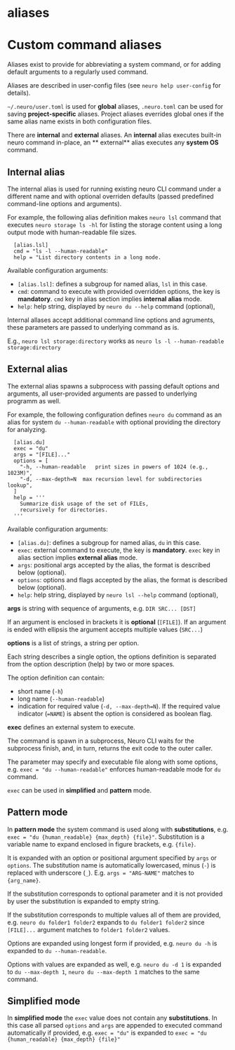 # aliases

Custom command aliases
======================

Aliases exist to provide for abbreviating a system command,
or for adding default arguments to a regularly used command.

Aliases are described in user-config files
(see `neuro help user-config` for details).

`~/.neuro/user.toml` is used for **global** aliases,
`.neuro.toml` can be used for saving **project-specific** aliases.
Project aliases everrides global ones if the same alias
name exists in both configuration files.

There are **internal** and **external** aliases.
An **internal** alias executes built-in neuro command in-place, an **
external** alias executes any **system OS** command.

Internal alias
--------------

The internal alias is used for running existing neuro CLI command under
a different name and with optional overriden defaults (passed predefined
command-line options and arguments).

For example, the following alias definition makes `neuro lsl` command
that executes `neuro storage ls -hl` for listing the storage content
using a long output mode with human-readable file sizes.

```
  [alias.lsl]
  cmd = "ls -l --human-readable"
  help = "List directory contents in a long mode.
```

Available configuration arguments:

* `[alias.lsl]`: defines a subgroup for named alias,
                   `lsl` in this case.
* `cmd`: command to execute with provided overridden options,
  the key is **mandatory**.
  `cmd` key in alias section implies **internal alias** mode.
* `help`: help string, displayed by `neuro du --help`
  command (optional),

Internal allases accept additional command line options and agruments,
these parameters are passed to underlying command as is.

E.g., `neuro lsl storage:directory` works as
`neuro ls -l --human-readable storage:directory`


External alias
--------------

The external alias spawns a subprocess with passing default options and
arguments, all user-provided arguments are passed to underlying
programm as well.

For example, the following configuration defines `neuro du` command as
an alias for system `du --human-readable` with optional providing the
directory for analyzing.

```
  [alias.du]
  exec = "du"
  args = "[FILE]..."
  options = [
    "-h, --human-readable   print sizes in powers of 1024 (e.g., 1023M)",
    "-d, --max-depth=N  max recursion level for subdirectories lookup",
  ]
  help = '''
    Summarize disk usage of the set of FILEs,
    recursively for directories.
  '''
```

Available configuration arguments:

* `[alias.du]`: defines a subgroup for named alias,
  `du` in this case.
* `exec`: external command to execute, the key is **mandatory**.
  `exec` key in alias section implies **external alias** mode.
* `args`: positional args accepted by the alias,
  the format is described below (optional).
* `options`: options and flags accepted by the alias,
  the format is described below (optional).
* `help`: help string, displayed by `neuro lsl --help`
  command (optional),

**args** is string with sequence of arguments, e.g. `DIR SRC... [DST]`

If an argument is enclosed in brackets it is **optional** (`[FILE]`).
If an argument is ended with ellipsis the argument accepts
multiple values (`SRC...`)

**options** is a list of strings, a string per option.

Each string describes a single option, the options definition is separated
from the option description (help) by two or more spaces.

The option definition can contain:
* short name (`-h`)
* long name (`--human-readable`)
* indication for required value (`-d, --max-depth=N`).
  If the required value indicator (`=NAME`) is absent
  the option is considered as boolean flag.

**exec** defines an external system to execute.

The command is spawn in a subprocess, Neuro CLI waits for the subprocess
finish, and, in turn, returns the exit code to the outer caller.

The parameter may specify and executable file along with some options,
e.g. `exec = "du --human-readable"` enforces human-readable mode
for `du` command.

`exec` can be used in **simplified** and **pattern** mode.

Pattern mode
------------

In **pattern mode** the system command is used along with **substitutions**,
e.g. `exec = "du {human_readable} {max_depth} {file}"`.
Substitution is a variable name to expand enclosed in figure brackets,
e.g. `{file}`.

It is expanded with an option or positional argument specified
by `args` or `options`.  The substitution name is automatically lowercased,
minus (`-`) is replaced with underscore (`_`).
E.g. `args = "ARG-NAME"` matches to `{arg_name}`.

If the substitution corresponds to optional parameter and it is not provided
by user the substitution is expanded to empty string.

If the substitution corresponds to multiple values all of them are provided,
e.g. `neuro du folder1 folder2` expands to `du folder1 folder2` since
`[FILE]...` argument matches to `folder1 folder2` values.

Options are expanded using longest form if provided,
e.g. `neuro du -h` is expanded to `du --human-readable`.

Options with values are expanded as well,
e.g. `neuro du -d 1` is expanded to `du --max-depth 1`,
`neuro du --max-depth 1` matches to the same command.

Simplified mode
---------------

In **simplified mode** the `exec` value does not contain any **substitutions**.
In this case all parsed `options` and `args` are appended
to executed command automatically if provided,
e.g. `exec = "du"` is expanded to
`exec = "du {human_readable} {max_depth} {file}"`